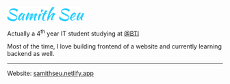 <p align="left"><img width=180 src="name.svg" alt="Samith Seu"/></p>

Actually a 4<sup>th</sup> year IT student studying at <a target="_blank" href="https://www.facebook.com/brachnasastraBTI">@BTI</a>

Most of the time, I love building frontend of a website and currently learning backend as well.

---

Website: <a href="https://samithseu.netlify.app">samithseu.netlify.app</a>
